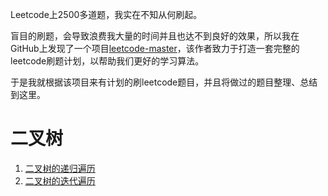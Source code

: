 Leetcode上2500多道题，我实在不知从何刷起。

盲目的刷题，会导致浪费我大量的时间并且也达不到良好的效果，所以我在GitHub上发现了一个项目[leetcode-master](https://github.com/youngyangyang04/leetcode-master)，该作者致力于打造一套完整的leetcode刷题计划，以帮助我们更好的学习算法。

于是我就根据该项目来有计划的刷leetcode题目，并且将做过的题目整理、总结到这里。



# 二叉树

1. [二叉树的递归遍历]()
2. [二叉树的迭代遍历]()

